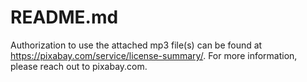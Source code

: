 # README.md

Authorization to use the attached mp3 file(s) can be found at https://pixabay.com/service/license-summary/. For more information, please reach out to pixabay.com.

